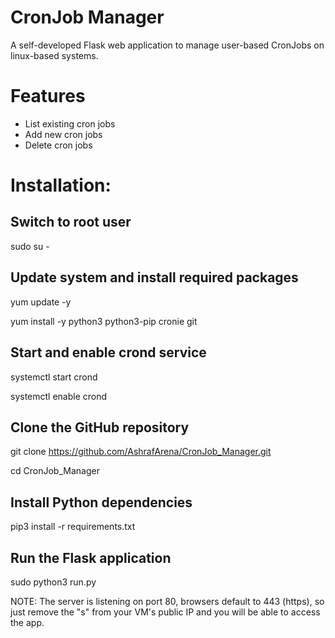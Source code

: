 # CronJob Manager

A self-developed Flask web application to manage user-based CronJobs on linux-based systems.

# Features

- List existing cron jobs
- Add new cron jobs
- Delete cron jobs

# Installation:

## Switch to root user
sudo su -

## Update system and install required packages
yum update -y

yum install -y python3 python3-pip cronie git

## Start and enable crond service
systemctl start crond

systemctl enable crond

## Clone the GitHub repository
git clone https://github.com/AshrafArena/CronJob_Manager.git

cd CronJob_Manager

## Install Python dependencies
pip3 install -r requirements.txt

## Run the Flask application
sudo python3 run.py

NOTE: The server is listening on port 80, browsers default to 443 (https), so just remove the "s" from 
your VM's public IP and you will be able to access the app.


    

